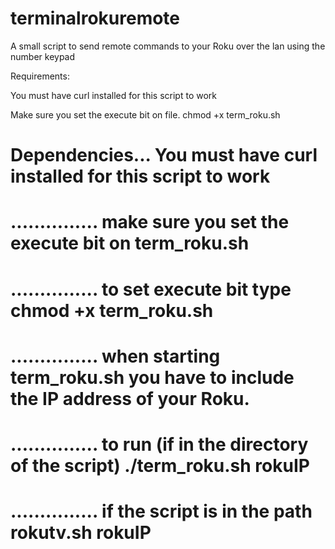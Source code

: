 # terminalrokuremote
A small script to send remote commands to your Roku over the lan using the number keypad

Requirements:

You must have curl installed for this script to work

Make sure you set the execute bit on file.    chmod +x term_roku.sh


  
    
# Dependencies... You must have  curl  installed for this script to work
# ............... make sure you set the execute bit on term_roku.sh    
# ............... to set execute bit type    chmod +x term_roku.sh
# ............... when starting term_roku.sh you have to include the IP address of your Roku.
# ............... to run (if in the directory of the script)   ./term_roku.sh rokuIP
# ............... if the script is in the path   rokutv.sh rokuIP
